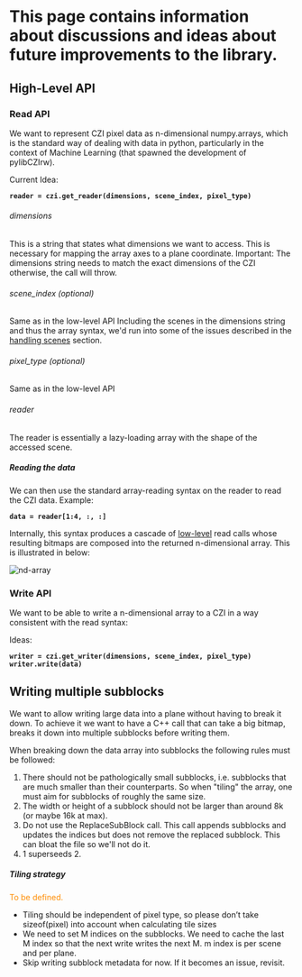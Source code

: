 # This page contains information about discussions and ideas about future improvements to the library.


## High-Level API

### Read API

We want to represent CZI pixel data as n-dimensional numpy.arrays, which is the standard way of dealing with data in python, particularly in the context of Machine Learning (that spawned the development of pylibCZIrw).

Current Idea:

**`reader = czi.get_reader(dimensions, scene_index, pixel_type)`**

###### dimensions
This is a string that states what dimensions we want to access. This is necessary for mapping the array axes to a plane coordinate.
Important: The dimensions string needs to match the exact dimensions of the CZI otherwise, the call will throw.

###### scene_index (optional)
Same as in the low-level API
Including the scenes in the dimensions string and thus the array syntax, we'd run into some of the issues described in the [handling scenes](/technical_info.md) section.

###### pixel_type (optional)
Same as in the low-level API

###### reader
The reader is essentially a lazy-loading array with the shape of the accessed scene.

##### Reading the data

We can then use the standard array-reading syntax on the reader to read the CZI data.
Example:

**`data = reader[1:4, :, :]`**

Internally, this syntax produces a cascade of [low-level](#low-level-api-1st-development-stage) read calls whose resulting bitmaps are composed into the returned n-dimensional array. This is illustrated in below:

![nd-array](/doc/images/nd_array.png)

### Write API

We want to be able to write a n-dimensional array to a CZI in a way consistent with the read syntax:

Ideas:

**`writer = czi.get_writer(dimensions, scene_index, pixel_type)`**
**`writer.write(data)`**

## Writing multiple subblocks

We want to allow writing large data into a plane without having to break it down.
To achieve it we want to have a C++ call that can take a big bitmap, breaks it down into multiple subblocks before writing them.

When breaking down the data array into subblocks the following rules must be followed:
1. There should not be pathologically small subblocks, i.e. subblocks that are much smaller than their counterparts. So when "tiling" the array, one must aim for subblocks of roughly the same size.
2. The width or height of a subblock should not be larger than around 8k (or maybe 16k at max).
3. Do not use the ReplaceSubBlock call. This call appends subblocks and updates the indices but does not remove the replaced subblock. This can bloat the file so we'll not do it.
4. 1 superseeds 2.

##### Tiling strategy

<span style="color:	#FF8C00">To be defined.</span>
- Tiling should be independent of pixel type, so please don’t take sizeof(pixel) into account when calculating tile sizes
- We need to set M indices on the subblocks. We need to cache the last M index so that the next write writes the next M. m index is per scene and per plane.
- Skip writing subblock metadata for now. If it becomes an issue, revisit.

